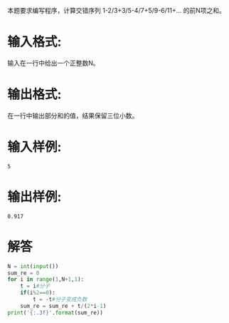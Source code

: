 本题要求编写程序，计算交错序列 1-2/3+3/5-4/7+5/9-6/11+... 的前N项之和。
# 输入格式:
输入在一行中给出一个正整数N。
# 输出格式:
在一行中输出部分和的值，结果保留三位小数。
# 输入样例:
`5`
# 输出样例:
`0.917`

# 解答
```python
N = int(input())
sum_re = 0
for i in range(1,N+1,1):
    t = i#分子
    if(i%2==0):
        t = -t#分子变成负数
    sum_re = sum_re + t/(2*i-1)
print('{:.3f}'.format(sum_re))
```
